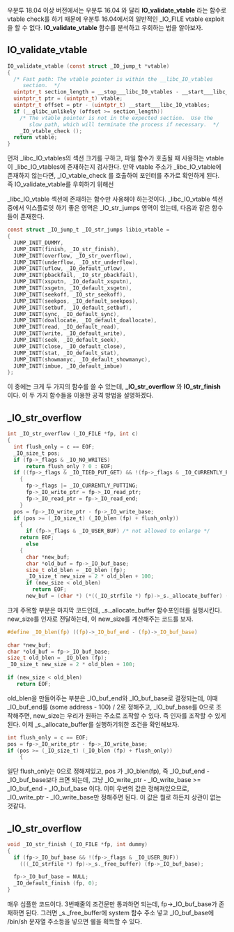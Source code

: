 우분투 18.04 이상 버전에서는 우분투 16.04 와 달리 **IO_validate_vtable** 라는 함수로 vtable check를 하기 때문에 우분투 16.04에서의 일반적인 _IO_FILE vtable exploit을 할 수 없다. **IO_validate_vtable** 함수를 분석하고 우회하는 법을 알아보자.

## IO_validate_vtable

```c
IO_validate_vtable (const struct _IO_jump_t *vtable)
{
  /* Fast path: The vtable pointer is within the __libc_IO_vtables
     section.  */
  uintptr_t section_length = __stop___libc_IO_vtables - __start___libc_IO_vtables;
  uintptr_t ptr = (uintptr_t) vtable;
  uintptr_t offset = ptr - (uintptr_t) __start___libc_IO_vtables;
  if (__glibc_unlikely (offset >= section_length))
    /* The vtable pointer is not in the expected section.  Use the
       slow path, which will terminate the process if necessary.  */
    _IO_vtable_check ();
  return vtable;
}
```

먼저 _libc_IO_vtables의 섹션 크기를 구하고, 파일 함수가 호출될 때 사용하는 vtable이 _libc_IO_vtables에 존재하는지 검사한다. 만약 vtable 주소가 _libc_IO_vtable에 존재하지 않는다면, _IO_vtable_check 를 호출하여 포인터를 추가로 확인하게 된다. 즉 IO_validate_vtable를 우회하기 위해선

_libc_IO_vtable 섹션에 존재하는 함수만 사용해야 하는것이다. _libc_IO_vtable 섹션중에서 익스플로잇 하기 좋은 영역은 _IO_str_jumps 영역이 있는데, 다음과 같은 함수들이 존재한다.

```c
const struct _IO_jump_t _IO_str_jumps libio_vtable =
{
  JUMP_INIT_DUMMY,
  JUMP_INIT(finish, _IO_str_finish),
  JUMP_INIT(overflow, _IO_str_overflow),
  JUMP_INIT(underflow, _IO_str_underflow),
  JUMP_INIT(uflow, _IO_default_uflow),
  JUMP_INIT(pbackfail, _IO_str_pbackfail),
  JUMP_INIT(xsputn, _IO_default_xsputn),
  JUMP_INIT(xsgetn, _IO_default_xsgetn),
  JUMP_INIT(seekoff, _IO_str_seekoff),
  JUMP_INIT(seekpos, _IO_default_seekpos),
  JUMP_INIT(setbuf, _IO_default_setbuf),
  JUMP_INIT(sync, _IO_default_sync),
  JUMP_INIT(doallocate, _IO_default_doallocate),
  JUMP_INIT(read, _IO_default_read),
  JUMP_INIT(write, _IO_default_write),
  JUMP_INIT(seek, _IO_default_seek),
  JUMP_INIT(close, _IO_default_close),
  JUMP_INIT(stat, _IO_default_stat),
  JUMP_INIT(showmanyc, _IO_default_showmanyc),
  JUMP_INIT(imbue, _IO_default_imbue)
};
```

이 중에는 크게 두 가지의 함수를 쓸 수 있는데, **_IO_str_overflow** 와  **IO_str_finish** 이다. 이 두 가지 함수들을 이용한 공격 방법을 설명하겠다.

## _IO_str_overflow

```c
int _IO_str_overflow (_IO_FILE *fp, int c)
{
  int flush_only = c == EOF;
  _IO_size_t pos;
  if (fp->_flags & _IO_NO_WRITES)
      return flush_only ? 0 : EOF;
  if ((fp->_flags & _IO_TIED_PUT_GET) && !(fp->_flags & _IO_CURRENTLY_PUTTING))
    {
      fp->_flags |= _IO_CURRENTLY_PUTTING;
      fp->_IO_write_ptr = fp->_IO_read_ptr;
      fp->_IO_read_ptr = fp->_IO_read_end;
    }
  pos = fp->_IO_write_ptr - fp->_IO_write_base;
  if (pos >= (_IO_size_t) (_IO_blen (fp) + flush_only))
    {
      if (fp->_flags & _IO_USER_BUF) /* not allowed to enlarge */
	return EOF;
      else
	{
	  char *new_buf;
	  char *old_buf = fp->_IO_buf_base;
	  size_t old_blen = _IO_blen (fp);
	  _IO_size_t new_size = 2 * old_blen + 100;
	  if (new_size < old_blen)
	    return EOF;
	  new_buf = (char *) (*((_IO_strfile *) fp)->_s._allocate_buffer) (new_size);
```

크게 주목할 부분은 마지막 코드인데, _s._allocate_buffer 함수포인터를 실행시킨다. new_size를 인자로 전달하는데, 이 new_size를 계산해주는 코드를 보자.

```c
#define _IO_blen(fp) ((fp)->_IO_buf_end - (fp)->_IO_buf_base)
 
char *new_buf;
char *old_buf = fp->_IO_buf_base;
size_t old_blen = _IO_blen (fp);
_IO_size_t new_size = 2 * old_blen + 100;
 
if (new_size < old_blen)
   return EOF;
```

old_blen을 만들어주는 부분은 _IO_buf_end와 _IO_buf_base로 결정되는데, 이때 _IO_buf_end를 (some address - 100) / 2로 정해주고, _IO_buf_base를 0으로 조작해주면, new_size는 우리가 원하는 주소로 조작할 수 있다. 즉 인자를 조작할 수 있게된다. 이제 _s._allocate_buffer를 실행하기위한 조건을 확인해보자.

```c
int flush_only = c == EOF;
pos = fp->_IO_write_ptr - fp->_IO_write_base;
if (pos >= (_IO_size_t) (_IO_blen (fp) + flush_only))
    {
```

일단 flush_only는 0으로 정해져있고, pos 가 _IO_blen(fp), 즉 _IO_buf_end - _IO_buf_base보다 크면 되는데, 그냥 _IO_write_ptr - _IO_write_base >= _IO_buf_end - _IO_buf_base 이다. 이미 우변의 값은 정해져있으므로, _IO_write_ptr - _IO_write_base만 정해주면 된다. 이 값은 뭘로 하든지 상관이 없는것같다.

## _IO_str_overflow

```c
void _IO_str_finish (_IO_FILE *fp, int dummy)
{
  if (fp->_IO_buf_base && !(fp->_flags & _IO_USER_BUF))             
    (((_IO_strfile *) fp)->_s._free_buffer) (fp->_IO_buf_base);     
  
  fp->_IO_buf_base = NULL;
  _IO_default_finish (fp, 0);
}
```

매우 심플한 코드이다. 3번째줄의 조건문만 통과하면 되는데, fp->_IO_buf_base가 존재하면 된다. 그러면 _s._free_buffer에 system 함수 주소 넣고 _IO_buf_base에 /bin/sh 문자열 주소등을 넣으면 쉘을 획득할 수 있다.